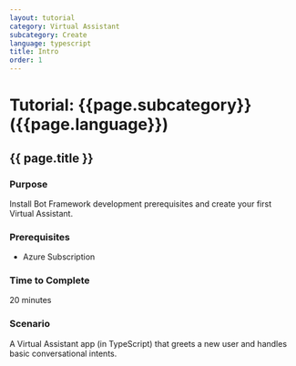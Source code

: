 ```yaml
---
layout: tutorial
category: Virtual Assistant
subcategory: Create
language: typescript
title: Intro
order: 1
---
```


# Tutorial: {{page.subcategory}} ({{page.language}})
## {{ page.title }}

### Purpose
Install Bot Framework development prerequisites and create your first Virtual Assistant.

### Prerequisites
- Azure Subscription
    
### Time to Complete
20 minutes

### Scenario
A Virtual Assistant app (in TypeScript) that greets a new user and handles basic conversational intents.